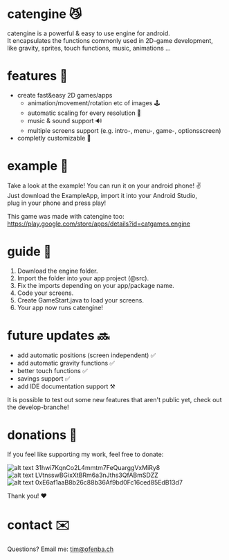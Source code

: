 # catengine 😼
catengine is a powerful & easy to use engine for android.  
It encapsulates the functions commonly used in 2D-game development,  
like gravity, sprites, touch functions, music, animations ...  

# features 💪
- create fast&easy 2D games/apps  
  - animation/movement/rotation etc of images 🕹️  
  - automatic scaling for every resolution 📱  
  - music & sound support 🔊  
  - multiple screens support (e.g. intro-, menu-, game-, optionsscreen)  
- completly customizable 🔧  

# example 👀
Take a look at the example! You can run it on your android phone! ✌️  
Just download the ExampleApp, import it into your Android Studio,  
plug in your phone and press play!  
  
This game was made with catengine too:  
https://play.google.com/store/apps/details?id=catgames.engine  

# guide 📖
1. Download the engine folder.  
2. Import the folder into your app project (@src).  
3. Fix the imports depending on your app/package name.  
4. Code your screens.  
5. Create GameStart.java to load your screens.  
6. Your app now runs catengine!  

# future updates 🔜
+ add automatic positions (screen independent) ✅  
+ add automatic gravity functions ✅  
+ better touch functions ✅  
+ savings support ✅  
+ add IDE documentation support ⚒️  

It is possible to test out some new features that aren't public yet, check out the develop-branche!  

# donations 💸
If you feel like supporting my work, feel free to donate:  
  
![alt text](https://steemit-production-imageproxy-upload.s3.amazonaws.com/DQmc8NTQJp8vubgKHs2DgFiRx9ie2BZRrpzfj99Nh6PnUn9) 31hwi7KqnCo2L4mmtm7FeQuarggVxMiRy8  
![alt text](https://steemit-production-imageproxy-upload.s3.amazonaws.com/DQmUJCKengMc25qYjBUKWodBUkXHb6m9VU47WnSTtwk46Qs) LVtnsswBGixXtBRm6a3nJths3QfABmSDZZ  
![alt text](https://steemit-production-imageproxy-upload.s3.amazonaws.com/DQmdnnCcukhq9CAri1LaY9NGERrCNdexdwahAnLo8YFZ52K) 0xE6af1aaB8b26c88b36Af9bd0Fc16ced85EdB13d7  
  
Thank you! ❤️    

# contact ✉️
Questions? Email me: tim@ofenba.ch  
